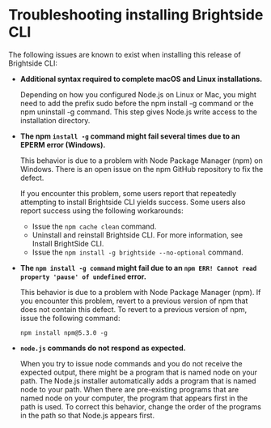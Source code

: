 
# Troubleshooting installing Brightside CLI

The following issues are known to exist when installing this release of Brightside CLI:

-   **Additional syntax required to complete macOS and Linux installations.**
    
    Depending on how you configured Node.js on Linux or Mac, you might need to add the prefix sudo before the npm install -g command or the npm uninstall -g command. This step gives Node.js write access to the installation directory.

-   **The npm `install -g` command might fail several times due to an EPERM error (Windows).**

    This behavior is due to a problem with Node Package Manager (npm) on Windows. There is an open issue on the npm GitHub repository to fix the defect.

    If you encounter this problem, some users report that repeatedly attempting to install Brightside CLI yields success. Some users also report success using the following workarounds:
    -   Issue the `npm cache clean` command.
    -   Uninstall and reinstall Brightside CLI. For more information, see Install BrightSide CLI.
    -   Issue the `npm install -g brightside --no-optional` command.

-   **The `npm install -g command` might fail due to an `npm ERR! Cannot read property 'pause' of undefined` error.**

    This behavior is due to a problem with Node Package Manager (npm). If you encounter this problem, revert to a previous version of npm that does not contain this defect. To revert to a previous version of npm, issue the following command:

    `npm install npm@5.3.0 -g    `
    
-   **`node.js` commands do not respond as expected.**

    When you try to issue node commands and you do not receive the expected output, there might be a program that is named node on your path. The Node.js installer automatically adds a program that is named node to your path. When there are pre-existing programs that are named node on your computer, the program that appears first in the path is used. To correct this behavior, change the order of the programs in the path so that Node.js appears first.
